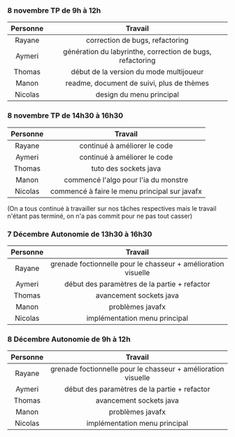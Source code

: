 ### 8 novembre TP de 9h à 12h

|Personne|Travail|
|:--------:|:-------:|
|Rayane|correction de bugs, refactoring|
|Aymeri|génération du labyrinthe, correction de bugs, refactoring|
|Thomas|début de la version du mode multijoueur|
|Manon|readme, document de suivi, plus de thèmes|
|Nicolas|design du menu principal|

### 8 novembre TP de 14h30 à 16h30

|Personne|         Travail                                   |
|:------:|:-------------------------------------------------:|
|Rayane  |continué à améliorer le code                       |
|Aymeri  |continué à améliorer le code                       |
|Thomas  |tuto des sockets java                              |
|Manon   |commencé l'algo pour l'ia du monstre               |
|Nicolas |commencé à faire le menu principal sur javafx      |


(On a tous continué à travailler sur nos tâches respectives mais le travail n'étant pas terminé, on n'a pas commit pour ne pas tout casser)

### 7 Décembre Autonomie de 13h30 à 16h30

| Personne |                              Travail                             |
|:--------:|:----------------------------------------------------------------:|
|Rayane    | grenade foctionnelle pour le chasseur + amélioration visuelle    |
|Aymeri    | début des paramètres de la partie + refactor                     |
|Thomas    | avancement sockets java                                          |
|Manon     | problèmes javafx                                                 |
|Nicolas   | implémentation menu principal                                    |

### 8 Décembre Autonomie de 9h à 12h

| Personne |                              Travail                             |
|:--------:|:----------------------------------------------------------------:|
|Rayane    | grenade foctionnelle pour le chasseur + amélioration visuelle    |
|Aymeri    | début des paramètres de la partie + refactor                     |
|Thomas    | avancement sockets java                                          |
|Manon     | problèmes javafx                                                 |
|Nicolas   | implémentation menu principal                                    |